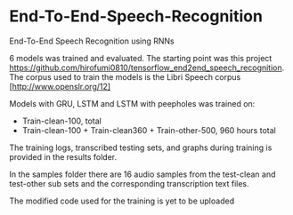 # End-To-End-Speech-Recognition
End-To-End Speech Recognition using RNNs

6 models was trained and evaluated. The starting point was this project https://github.com/hirofumi0810/tensorflow_end2end_speech_recognition. The corpus used to train the models is the Libri Speech corpus [http://www.openslr.org/12]

Models with GRU, LSTM and LSTM with peepholes was trained on:
- Train-clean-100, total
- Train-clean-100 + Train-clean360 + Train-other-500, 960 hours total

The training logs, transcribed testing sets, and graphs during training is provided in the results folder.

In the samples folder there are 16 audio samples from the test-clean and test-other sub sets and the corresponding transcription text files.

The modified code used for the training is yet to be uploaded
